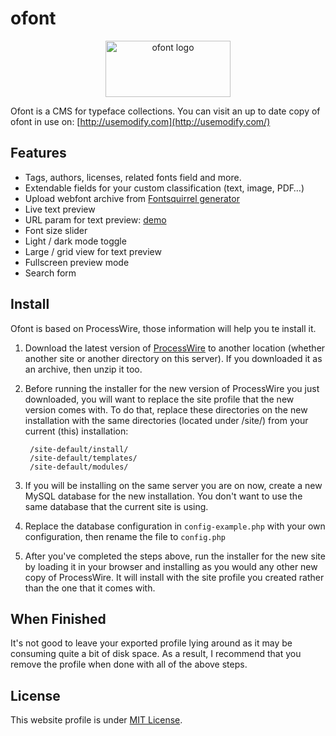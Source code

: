 # ofont

<p align="center"><img width="200" height="90" alt="ofont logo" src="https://rawgithub.com/raphaelbastide/ofont/master/templates/styles/images/ofont.svg"></p>

Ofont is a CMS for typeface collections. You can visit an up to date copy of ofont in use on: [http://usemodify.com](http://usemodify.com/)

## Features

- Tags, authors, licenses, related fonts field and more.
- Extendable fields for your custom classification (text, image, PDF…)
- Upload webfont archive from [Fontsquirrel generator](http://www.fontsquirrel.com/tools/webfont-generator)
- Live text preview
- URL param for text preview: [demo](http://usemodify.com/?t=Look%20at%20the%20URL!)
- Font size slider
- Light / dark mode toggle
- Large / grid view for text preview
- Fullscreen preview mode
- Search form

## Install

Ofont is based on ProcessWire, those information will help you te install it.

1. Download the latest version of [ProcessWire](http://processwire.com/) to another location (whether another site or another directory on this server). If you downloaded it as an archive, then unzip it too.

2. Before running the installer for the new version of ProcessWire you just downloaded, you will want to replace the site profile that the new version comes with. To do that, replace these directories on the new installation with the same directories (located under /site/) from your current (this) installation:

        /site-default/install/
        /site-default/templates/
        /site-default/modules/

3. If you will be installing on the same server you are on now, create a new MySQL database for the new installation. You don't want to use the same database that the current site is using.

4. Replace the database configuration in `config-example.php` with your own configuration, then rename the file to `config.php`

5. After you've completed the steps above, run the installer for the new site by loading it in your browser and installing as you would any other new copy of ProcessWire. It will install with the site profile you created rather than the one that it comes with.

## When Finished

It's not good to leave your exported profile lying around as it may be consuming quite a bit of disk space. As a result, I recommend that you remove the profile when done with all of the above steps.

## License

This website profile is under [MIT License](http://raphael.mit-license.org/).
